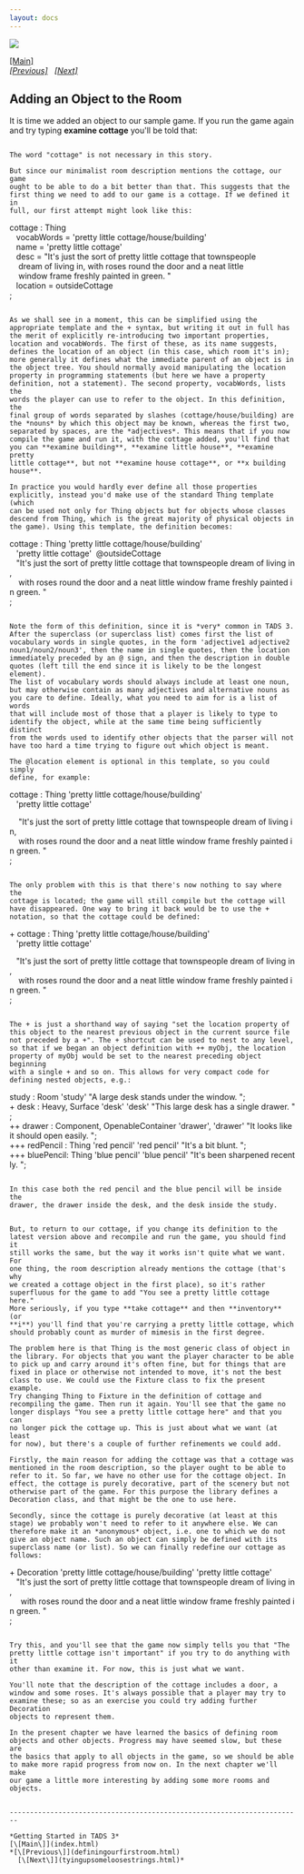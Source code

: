 ```yaml
---
layout: docs
---
```



[<img src="topbar.jpg" data-border="0" />](index.html)





[\[Main\]](index.html)  
*[\[Previous\]](definingourfirstroom.html)
  [\[Next\]](tyingupsomeloosestrings.html)*

## Adding an Object to the Room

It is time we added an object to our sample game. If you run the game
again and try typing **examine cottage** you'll be told that:

```

The word "cottage" is not necessary in this story.  

But since our minimalist room description mentions the cottage, our game
ought to be able to do a bit better than that. This suggests that the
first thing we need to add to our game is a cottage. If we defined it in
full, our first attempt might look like this:  

```

cottage : Thing  
   vocabWords = 'pretty little cottage/house/building'  
   name = 'pretty little cottage'  
   desc = "It's just the sort of pretty little cottage that townspeople  
    dream of living in, with roses round the door and a neat little   
    window frame freshly painted in green. "  
   location = outsideCottage  
;  

```

As we shall see in a moment, this can be simplified using the
appropriate template and the + syntax, but writing it out in full has
the merit of explicitly re-introducing two important properties,
location and vocabWords. The first of these, as its name suggests,
defines the location of an object (in this case, which room it's in);
more generally it defines what the immediate parent of an object is in
the object tree. You should normally avoid manipulating the location
property in programming statements (but here we have a property
definition, not a statement). The second property, vocabWords, lists the
words the player can use to refer to the object. In this definition, the
final group of words separated by slashes (cottage/house/building) are
the *nouns* by which this object may be known, whereas the first two,
separated by spaces, are the *adjectives*. This means that if you now
compile the game and run it, with the cottage added, you'll find that
you can **examine building**, **examine little house**, **examine pretty
little cottage**, but not **examine house cottage**, or **x building
house**.

In practice you would hardly ever define all those properties
explicitly, instead you'd make use of the standard Thing template (which
can be used not only for Thing objects but for objects whose classes
descend from Thing, which is the great majority of physical objects in
the game). Using this template, the definition becomes:  

```

cottage : Thing 'pretty little cottage/house/building'   
   'pretty little cottage'  @outsideCottage  
   "It's just the sort of pretty little cottage that townspeople dream of living in,   
    with roses round the door and a neat little window frame freshly painted in green. "     
;  

```

Note the form of this definition, since it is *very* common in TADS 3.
After the superclass (or superclass list) comes first the list of
vocabulary words in single quotes, in the form 'adjective1 adjective2
noun1/noun2/noun3', then the name in single quotes, then the location
immediately preceded by an @ sign, and then the description in double
quotes (left till the end since it is likely to be the longest element).
The list of vocabulary words should always include at least one noun,
but may otherwise contain as many adjectives and alternative nouns as
you care to define. Ideally, what you need to aim for is a list of words
that will include most of those that a player is likely to type to
identify the object, while at the same time being sufficiently distinct
from the words used to identify other objects that the parser will not
have too hard a time trying to figure out which object is meant.  

The @location element is optional in this template, so you could simply
define, for example:  

```

cottage : Thing 'pretty little cottage/house/building'   
   'pretty little cottage'  
  
    "It's just the sort of pretty little cottage that townspeople dream of living in,   
    with roses round the door and a neat little window frame freshly painted in green. "     
;  

```

The only problem with this is that there's now nothing to say where the
cottage is located; the game will still compile but the cottage will
have disappeared. One way to bring it back would be to use the +
notation, so that the cottage could be defined:  

```

+ cottage : Thing 'pretty little cottage/house/building'   
   'pretty little cottage'    
  
   "It's just the sort of pretty little cottage that townspeople dream of living in,   
    with roses round the door and a neat little window frame freshly painted in green. "     
;  

```

The + is just a shorthand way of saying "set the location property of
this object to the nearest previous object in the current source file
not preceded by a +". The + shortcut can be used to nest to any level,
so that if we began an object definition with ++ myObj, the location
property of myObj would be set to the nearest preceding object beginning
with a single + and so on. This allows for very compact code for
defining nested objects, e.g.:  

```

study : Room 'study' "A large desk stands under the window. ";  
+ desk : Heavy, Surface 'desk' 'desk' "This large desk has a single drawer. ";  
++ drawer : Component, OpenableContainer 'drawer', 'drawer' "It looks like it should open easily. ";  
+++ redPencil : Thing 'red pencil' 'red pencil' "It's a bit blunt. ";  
+++ bluePencil: Thing 'blue pencil' 'blue pencil' "It's been sharpened recently. ";
```
  
In this case both the red pencil and the blue pencil will be inside the
drawer, the drawer inside the desk, and the desk inside the study.  


But, to return to our cottage, if you change its definition to the
latest version above and recompile and run the game, you should find it
still works the same, but the way it works isn't quite what we want. For
one thing, the room description already mentions the cottage (that's why
we created a cottage object in the first place), so it's rather
superfluous for the game to add "You see a pretty little cottage here."
More seriously, if you type **take cottage** and then **inventory** (or
**i**) you'll find that you're carrying a pretty little cottage, which
should probably count as murder of mimesis in the first degree.  
  
The problem here is that Thing is the most generic class of object in
the library. For objects that you want the player character to be able
to pick up and carry around it's often fine, but for things that are
fixed in place or otherwise not intended to move, it's not the best
class to use. We could use the Fixture class to fix the present example.
Try changing Thing to Fixture in the definition of cottage and
recompiling the game. Then run it again. You'll see that the game no
longer displays "You see a pretty little cottage here" and that you can
no longer pick the cottage up. This is just about what we want (at least
for now), but there's a couple of further refinements we could add.  
  
Firstly, the main reason for adding the cottage was that a cottage was
mentioned in the room description, so the player ought to be able to
refer to it. So far, we have no other use for the cottage object. In
effect, the cottage is purely decorative, part of the scenery but not
otherwise part of the game. For this purpose the library defines a
Decoration class, and that might be the one to use here.  
  
Secondly, since the cottage is purely decorative (at least at this
stage) we probably won't need to refer to it anywhere else. We can
therefore make it an *anonymous* object, i.e. one to which we do not
give an object name. Such an object can simply be defined with its
superclass name (or list). So we can finally redefine our cottage as
follows:  

```

+ Decoration 'pretty little cottage/house/building' 'pretty little cottage'    
   "It's just the sort of pretty little cottage that townspeople dream of living in,  
     with roses round the door and a neat little window frame freshly painted in green. "     
;  

```

Try this, and you'll see that the game now simply tells you that "The
pretty little cottage isn't important" if you try to do anything with it
other than examine it. For now, this is just what we want.  
  
You'll note that the description of the cottage includes a door, a
window and some roses. It's always possible that a player may try to
examine these; so as an exercise you could try adding further Decoration
objects to represent them.  
  
In the present chapter we have learned the basics of defining room
objects and other objects. Progress may have seemed slow, but these are
the basics that apply to all objects in the game, so we should be able
to make more rapid progress from now on. In the next chapter we'll make
our game a little more interesting by adding some more rooms and
objects.  
  

------------------------------------------------------------------------

*Getting Started in TADS 3*  
[\[Main\]](index.html)  
*[\[Previous\]](definingourfirstroom.html)
  [\[Next\]](tyingupsomeloosestrings.html)*


